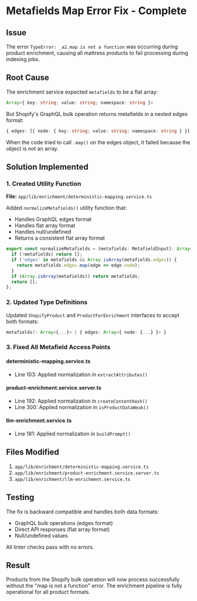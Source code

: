 # Metafields Map Error Fix - Complete

## Issue
The error `TypeError: _a2.map is not a function` was occurring during product enrichment, causing all mattress products to fail processing during indexing jobs.

## Root Cause
The enrichment service expected `metafields` to be a flat array:
```typescript
Array<{ key: string; value: string; namespace: string }>
```

But Shopify's GraphQL bulk operation returns metafields in a nested edges format:
```typescript
{ edges: [{ node: { key: string; value: string; namespace: string } }] }
```

When the code tried to call `.map()` on the edges object, it failed because the object is not an array.

## Solution Implemented

### 1. Created Utility Function
**File:** `app/lib/enrichment/deterministic-mapping.service.ts`

Added `normalizeMetafields()` utility function that:
- Handles GraphQL edges format
- Handles flat array format
- Handles null/undefined
- Returns a consistent flat array format

```typescript
export const normalizeMetafields = (metafields: MetafieldInput): Array<{ key: string; value: string; namespace: string }> => {
  if (!metafields) return [];
  if ('edges' in metafields && Array.isArray(metafields.edges)) {
    return metafields.edges.map(edge => edge.node);
  }
  if (Array.isArray(metafields)) return metafields;
  return [];
};
```

### 2. Updated Type Definitions
Updated `ShopifyProduct` and `ProductForEnrichment` interfaces to accept both formats:
```typescript
metafields?: Array<{...}> | { edges: Array<{ node: {...} }> }
```

### 3. Fixed All Metafield Access Points

#### deterministic-mapping.service.ts
- Line 103: Applied normalization in `extractAttributes()`

#### product-enrichment.service.server.ts
- Line 192: Applied normalization in `createContentHash()`
- Line 300: Applied normalization in `isProductDataWeak()`

#### llm-enrichment.service.ts
- Line 181: Applied normalization in `buildPrompt()`

## Files Modified
1. `app/lib/enrichment/deterministic-mapping.service.ts`
2. `app/lib/enrichment/product-enrichment.service.server.ts`
3. `app/lib/enrichment/llm-enrichment.service.ts`

## Testing
The fix is backward compatible and handles both data formats:
- GraphQL bulk operations (edges format)
- Direct API responses (flat array format)
- Null/undefined values

All linter checks pass with no errors.

## Result
Products from the Shopify bulk operation will now process successfully without the "map is not a function" error. The enrichment pipeline is fully operational for all product formats.

